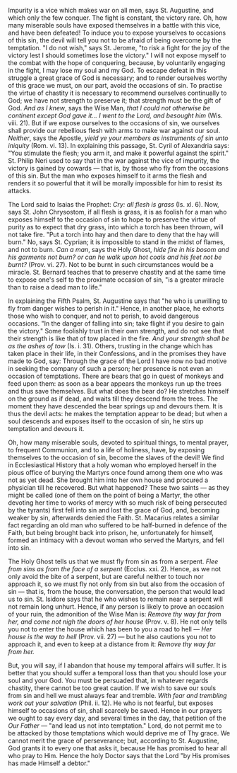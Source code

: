 
Impurity is a vice which makes war on all men, says St. Augustine, and which only the few conquer. The fight is constant, the victory rare. Oh, how many miserable souls have exposed themselves in a battle with this vice, and have been defeated! To induce you to expose yourselves to occasions of this sin, the devil will tell you not to be afraid of being overcome by the temptation. \"I do not wish,\" says St. Jerome, \"to risk a fight for the joy of the victory lest I should sometimes lose the victory.\" I will not expose myself to the combat with the hope of conquering, because, by voluntarily engaging in the fight, I may lose my soul and my God. To escape defeat in this struggle a great grace of God is necessary; and to render ourselves worthy of this grace we must, on our part, avoid the occasions of sin. To practise the virtue of chastity it is necessary to recommend ourselves continually to God; we have not strength to preserve it; that strength must be the gift of God. *And as I knew*, says the Wise Man, *that I could not otherwise be continent except God gave it... I went to the Lord, and besought him* (Wis. viii. 21). But if we expose ourselves to the occasions of sin, we ourselves shall provide our rebellious flesh with arms to make war against our soul. *Neither*, says the Apostle, *yield ye your members as instruments of sin unto iniquity* (Rom. vi. 13). In explaining this passage, St. Cyril of Alexandria says: \"You stimulate the flesh; you arm it, and make it powerful against the spirit.\" St. Philip Neri used to say that in the war against the vice of impurity, the victory is gained by cowards — that is, by those who fly from the occasions of this sin. But the man who exposes himself to it arms the flesh and renders it so powerful that it will be morally impossible for him to resist its attacks.

The Lord said to Isaias the Prophet: *Cry: all flesh is grass* (Is. xl. 6). Now, says St. John Chrysostom, if all flesh is grass, it is as foolish for a man who exposes himself to the occasion of sin to hope to preserve the virtue of purity as to expect that dry grass, into which a torch has been thrown, will not take fire. \"Put a torch into hay and then dare to deny that the hay will burn.\" No, says St. Cyprian; it is impossible to stand in the midst of flames, and not to burn. *Can a man*, says the Holy Ghost, *hide fire in his bosom and his garments not burn? or can he walk upon hot coals and his feet not be burnt?* (Prov. vi. 27). Not to be burnt in such circumstances would be a miracle. St. Bernard teaches that to preserve chastity and at the same time to expose one\'s self to the proximate occasion of sin, \"is a greater miracle than to raise a dead man to life.\"

In explaining the Fifth Psalm, St. Augustine says that \"he who is unwilling to fly from danger wishes to perish in it.\" Hence, in another place, he exhorts those who wish to conquer, and not to perish, to avoid dangerous occasions. \"In the danger of falling into sin; take flight if you desire to gain the victory.\" Some foolishly trust in their own strength, and do not see that their strength is like that of tow placed in the fire. *And your strength shall be as the ashes of tow* (Is. i. 31). Others, trusting in the change which has taken place in their life, in their Confessions, and in the promises they have made to God, say: Through the grace of the Lord I have now no bad motive in seeking the company of such a person; her presence is not even an occasion of temptations. There are bears that go in quest of monkeys and feed upon them: as soon as a bear appears the monkeys run up the trees and thus save themselves. But what does the bear do? He stretches himself on the ground as if dead, and waits till they descend from the trees. The moment they have descended the bear springs up and devours them. It is thus the devil acts: he makes the temptation appear to be dead; but when a soul descends and exposes itself to the occasion of sin, he stirs up temptation and devours it.

Oh, how many miserable souls, devoted to spiritual things, to mental prayer, to frequent Communion, and to a life of holiness, have, by exposing themselves to the occasion of sin, become the slaves of the devil! We find in Ecclesiastical History that a holy woman who employed herself in the pious office of burying the Martyrs once found among them one who was not as yet dead. She brought him into her own house and procured a physician till he recovered. But what happened? These two saints — as they might be called (one of them on the point of being a Martyr, the other devoting her time to works of mercy with so much risk of being persecuted by the tyrants) first fell into sin and lost the grace of God, and, becoming weaker by sin, afterwards denied the Faith. St. Macarius relates a similar fact regarding an old man who suffered to be half-burned in defence of the Faith, but being brought back into prison, he, unfortunately for himself, formed an intimacy with a devout woman who served the Martyrs, and fell into sin.

The Holy Ghost tells us that we must fly from sin as from a serpent. *Flee from sins as from the face of a serpent* (Ecclus. xxi. 2). Hence, as we not only avoid the bite of a serpent, but are careful neither to touch nor approach it, so we must fly not only from sin but also from the occasion of sin — that is, from the house, the conversation, the person that would lead us to sin. St. Isidore says that he who wishes to remain near a serpent will not remain long unhurt. Hence, if any person is likely to prove an occasion of your ruin, the admonition of the Wise Man is: *Remove thy way far from her, and come not nigh the doors of her house* (Prov. v. 8). He not only tells you not to enter the house which has been to you a road to hell — *Her house is the way to hell* (Prov. vii. 27) — but he also cautions you not to approach it, and even to keep at a distance from it: *Remove thy way far from her.*

But, you will say, if I abandon that house my temporal affairs will suffer. It is better that you should suffer a temporal loss than that you should lose your soul and your God. You must be persuaded that, in whatever regards chastity, there cannot be too great caution. If we wish to save our souls from sin and hell we must always fear and tremble. *With fear and trembling work out your salvation* (Phil. ii. 12). He who is not fearful, but exposes himself to occasions of sin, shall scarcely be saved. Hence in our prayers we ought to say every day, and several times in the day, that petition of the *Our Father* — \"and lead us not into temptation.\" Lord, do not permit me to be attacked by those temptations which would deprive me of Thy grace. We cannot merit the grace of perseverance; but, according to St. Augustine, God grants it to every one that asks it, because He has promised to hear all who pray to Him. Hence the holy Doctor says that the Lord \"by His promises has made Himself a debtor.\"

